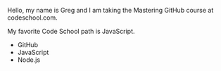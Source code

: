 Hello, my name is Greg and I am taking the Mastering GitHub course at codeschool.com.

My favorite Code School path is JavaScript.

* GitHub
* JavaScript
* Node.js